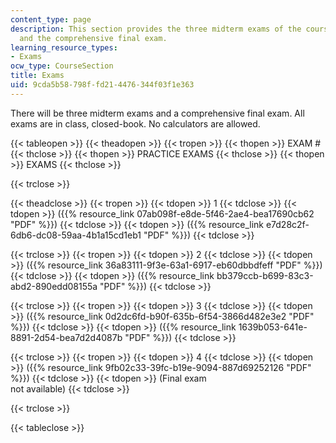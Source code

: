 ```yaml
---
content_type: page
description: This section provides the three midterm exams of the course with solutions,
  and the comprehensive final exam.
learning_resource_types:
- Exams
ocw_type: CourseSection
title: Exams
uid: 9cda5b58-798f-fd21-4476-344f03f1e363
---
```


There will be three midterm exams and a comprehensive final exam. All exams are in class, closed-book. No calculators are allowed.

{{< tableopen >}}
{{< theadopen >}}
{{< tropen >}}
{{< thopen >}}
EXAM #
{{< thclose >}}
{{< thopen >}}
PRACTICE EXAMS
{{< thclose >}}
{{< thopen >}}
EXAMS
{{< thclose >}}

{{< trclose >}}

{{< theadclose >}}
{{< tropen >}}
{{< tdopen >}}
1
{{< tdclose >}}
{{< tdopen >}}
({{% resource_link 07ab098f-e8de-5f46-2ae4-bea17690cb62 "PDF" %}})
{{< tdclose >}}
{{< tdopen >}}
({{% resource_link e7d28c2f-6db6-dc08-59aa-4b1a15cd1eb1 "PDF" %}})
{{< tdclose >}}

{{< trclose >}}
{{< tropen >}}
{{< tdopen >}}
2
{{< tdclose >}}
{{< tdopen >}}
({{% resource_link 36a83111-9f3e-63a1-6917-eb60dbbdfeff "PDF" %}})
{{< tdclose >}}
{{< tdopen >}}
({{% resource_link bb379ccb-b699-83c3-abd2-890edd08155a "PDF" %}})
{{< tdclose >}}

{{< trclose >}}
{{< tropen >}}
{{< tdopen >}}
3
{{< tdclose >}}
{{< tdopen >}}
({{% resource_link 0d2dc6fd-b90f-635b-6f54-3866d482e3e2 "PDF" %}})
{{< tdclose >}}
{{< tdopen >}}
({{% resource_link 1639b053-641e-8891-2d54-bea7d2d4087b "PDF" %}})
{{< tdclose >}}

{{< trclose >}}
{{< tropen >}}
{{< tdopen >}}
4
{{< tdclose >}}
{{< tdopen >}}
({{% resource_link 9fb02c33-39fc-b19e-9094-887d69252126 "PDF" %}})
{{< tdclose >}}
{{< tdopen >}}
(Final exam  
not available)
{{< tdclose >}}

{{< trclose >}}

{{< tableclose >}}